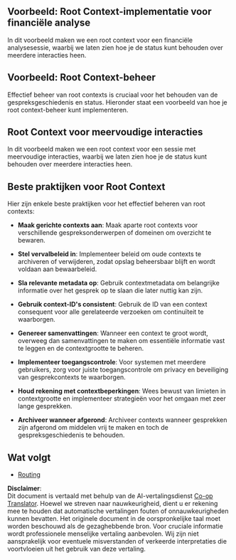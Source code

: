 <!--
CO_OP_TRANSLATOR_METADATA:
{
  "original_hash": "e1cbc99fa7185139ad6d539eca09a2b3",
  "translation_date": "2025-06-02T20:28:51+00:00",
  "source_file": "05-AdvancedTopics/mcp-root-contexts/README.md",
  "language_code": "nl"
}
-->
## Voorbeeld: Root Context-implementatie voor financiële analyse

In dit voorbeeld maken we een root context voor een financiële analysesessie, waarbij we laten zien hoe je de status kunt behouden over meerdere interacties heen.

## Voorbeeld: Root Context-beheer

Effectief beheer van root contexts is cruciaal voor het behouden van de gespreksgeschiedenis en status. Hieronder staat een voorbeeld van hoe je root context-beheer kunt implementeren.

## Root Context voor meervoudige interacties

In dit voorbeeld maken we een root context voor een sessie met meervoudige interacties, waarbij we laten zien hoe je de status kunt behouden over meerdere interacties heen.

## Beste praktijken voor Root Context

Hier zijn enkele beste praktijken voor het effectief beheren van root contexts:

- **Maak gerichte contexts aan**: Maak aparte root contexts voor verschillende gespreksonderwerpen of domeinen om overzicht te bewaren.

- **Stel vervalbeleid in**: Implementeer beleid om oude contexts te archiveren of verwijderen, zodat opslag beheersbaar blijft en wordt voldaan aan bewaarbeleid.

- **Sla relevante metadata op**: Gebruik contextmetadata om belangrijke informatie over het gesprek op te slaan die later nuttig kan zijn.

- **Gebruik context-ID's consistent**: Gebruik de ID van een context consequent voor alle gerelateerde verzoeken om continuïteit te waarborgen.

- **Genereer samenvattingen**: Wanneer een context te groot wordt, overweeg dan samenvattingen te maken om essentiële informatie vast te leggen en de contextgrootte te beheren.

- **Implementeer toegangscontrole**: Voor systemen met meerdere gebruikers, zorg voor juiste toegangscontrole om privacy en beveiliging van gesprekcontexts te waarborgen.

- **Houd rekening met contextbeperkingen**: Wees bewust van limieten in contextgrootte en implementeer strategieën voor het omgaan met zeer lange gesprekken.

- **Archiveer wanneer afgerond**: Archiveer contexts wanneer gesprekken zijn afgerond om middelen vrij te maken en toch de gespreksgeschiedenis te behouden.

## Wat volgt

- [Routing](../mcp-routing/README.md)

**Disclaimer**:  
Dit document is vertaald met behulp van de AI-vertalingsdienst [Co-op Translator](https://github.com/Azure/co-op-translator). Hoewel we streven naar nauwkeurigheid, dient u er rekening mee te houden dat automatische vertalingen fouten of onnauwkeurigheden kunnen bevatten. Het originele document in de oorspronkelijke taal moet worden beschouwd als de gezaghebbende bron. Voor cruciale informatie wordt professionele menselijke vertaling aanbevolen. Wij zijn niet aansprakelijk voor eventuele misverstanden of verkeerde interpretaties die voortvloeien uit het gebruik van deze vertaling.